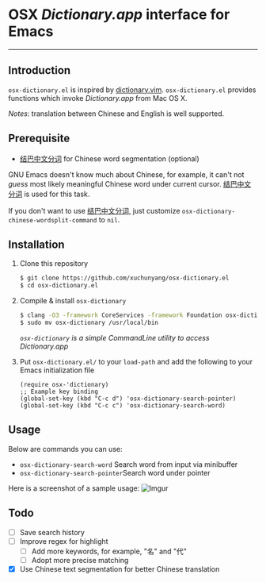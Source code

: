 # OSX *Dictionary.app* interface for Emacs
---

## Introduction
`osx-dictionary.el` is inspired by [dictionary.vim](https://github.com/itchyny/dictionary.vim). `osx-dictionary.el` provides functions which invoke *Dictionary.app* from Mac OS X.

_Notes_: translation between Chinese and English is well supported.

## Prerequisite
* [结巴中文分词](https://github.com/fxsjy/jieba) for Chinese word segmentation (optional)

GNU Emacs doesn't know much about Chinese, for example, it can't not *guess* most likely meaningful Chinese word under current cursor. [结巴中文分词](https://github.com/fxsjy/jieba) is used for this task.

If you don't want to use [结巴中文分词](https://github.com/fxsjy/jieba), just customize `osx-dictionary-chinese-wordsplit-command` to `nil`.

## Installation

1. Clone this repository
   ```sh
   $ git clone https://github.com/xuchunyang/osx-dictionary.el
   $ cd osx-dictionary.el
   ```

2. Compile & install `osx-dictionary`

   ```sh
   $ clang -O3 -framework CoreServices -framework Foundation osx-dictionary.m -o osx-dictionary
   $ sudo mv osx-dictionary /usr/local/bin
   ```

   _`osx-dictionary` is a simple CommandLine utility to access *Dictionary.app*_

3. Put `osx-dictionary.el/` to your `load-path` and add the following to
   your Emacs initialization file

   ```emacs-lisp
   (require osx-'dictionary)
   ;; Example key binding
   (global-set-key (kbd "C-c d") 'osx-dictionary-search-pointer)
   (global-set-key (kbd "C-c c") 'osx-dictionary-search-word)
   ```

## Usage
Below are commands you can use:

* `osx-dictionary-search-word` Search word from input via minibuffer
* `osx-dictionary-search-pointer`Search word under pointer

Here is a screenshot of a sample usage:
![Imgur](http://i.imgur.com/BBg8ZHR.png)

## Todo
- [ ] Save search history
- [ ] Improve regex for highlight
  - [ ] Add more keywords, for example, "名" and "代"
  - [ ] Adopt more precise matching
- [x] Use Chinese text segmentation for better Chinese translation
